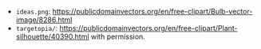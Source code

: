 * `ideas.png`: https://publicdomainvectors.org/en/free-clipart/Bulb-vector-image/8286.html
* `targetopia/`: https://publicdomainvectors.org/en/free-clipart/Plant-silhouette/40390.html with permission.
